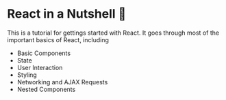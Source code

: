# React in a Nutshell 🌰

This is a tutorial for gettings started with React. It goes through most of the important basics of React, including

- Basic Components
- State
- User Interaction
- Styling
- Networking and AJAX Requests
- Nested Components
